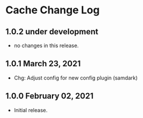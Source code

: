 # Cache Change Log


## 1.0.2 under development

- no changes in this release.


## 1.0.1 March 23, 2021

- Chg: Adjust config for new config plugin (samdark)

## 1.0.0 February 02, 2021

- Initial release.
